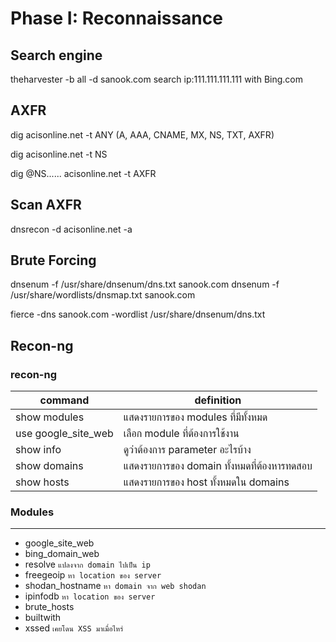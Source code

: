 # Phase I: Reconnaissance

## Search engine
theharvester -b all -d sanook.com
search ip:111.111.111.111 with Bing.com

## AXFR
dig acisonline.net -t ANY (A, AAA, CNAME, MX, NS, TXT, AXFR)

dig acisonline.net -t NS

dig @NS...... acisonline.net -t AXFR

## Scan AXFR
dnsrecon -d acisonline.net -a

## Brute Forcing
dnsenum -f /usr/share/dnsenum/dns.txt sanook.com
dnsenum -f /usr/share/wordlists/dnsmap.txt sanook.com

fierce -dns sanook.com -wordlist /usr/share/dnsenum/dns.txt

## Recon-ng
### recon-ng
| command | definition |
|---------|------------|
| show modules		  | แสดงรายการของ modules ที่มีทั้งหมด 		   	|
| use google_site_web | เลือก module ที่ต้องการใช้งาน 	  			|
| show info 		  | ดูว่าต้องการ parameter อะไรบ้าง 				|
| show domains 		  | แสดงรายการของ domain ทั้งหมดที่ต้องหารทดสอบ 	|
| show hosts 		  | แสดงรายการของ host ทั้งหมดใน domains 		|

### Modules
_______
* google_site_web
* bing_domain_web
* resolve `แปลงจาก domain ไปเป็น ip`
* freegeoip `หา location ของ server`
* shodan_hostname `หา domain จาก web shodan`
* ipinfodb `หา location ของ server`
* brute_hosts
* builtwith
* xssed `เคยโดน XSS มาเมื่อไหร่`
